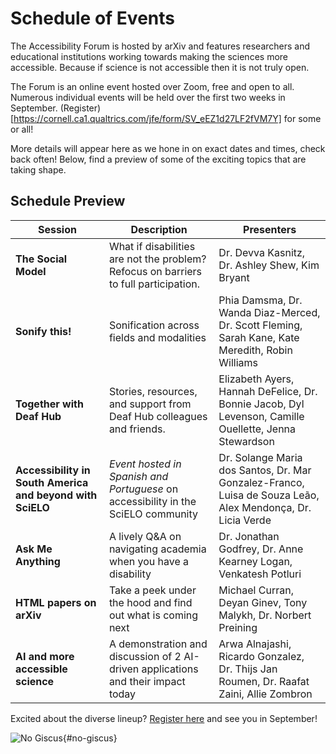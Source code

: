 # Schedule of Events

The Accessibility Forum is hosted by arXiv and features researchers and educational institutions working towards making the sciences more accessible. Because if science is not accessible then it is not truly open.

The Forum is an online event hosted over Zoom, free and open to all. Numerous individual events will be held over the first two weeks in September. (Register)[https://cornell.ca1.qualtrics.com/jfe/form/SV_eEZ1d27LF2fVM7Y] for some or all!

More details will appear here as we hone in on exact dates and times, check back often! Below, find a preview of some of the exciting topics that are taking shape.


## Schedule Preview
<!-- | Date | Time (EDT) | Session | Description | Presenters | Introductory Video | -->
| Session | Description | Presenters |
| --- | --- | --- |
| **The Social Model** | What if disabilities are not the problem? Refocus on barriers to full participation. | Dr. Devva Kasnitz, Dr. Ashley Shew, Kim Bryant |
| **Sonify this!** | Sonification across fields and modalities | Phia Damsma, Dr. Wanda Diaz-Merced, Dr. Scott Fleming, Sarah Kane, Kate Meredith, Robin Williams |
| **Together with Deaf Hub** | Stories, resources, and support from Deaf Hub colleagues and friends. | Elizabeth Ayers, Hannah DeFelice, Dr. Bonnie Jacob, Dyl Levenson, Camille Ouellette, Jenna Stewardson |
| **Accessibility in South America and beyond with SciELO** | *Event hosted in Spanish and Portuguese* on accessibility in the SciELO community |  Dr. Solange Maria dos Santos, Dr. Mar Gonzalez-Franco, Luisa de Souza Leão, Alex Mendonça, Dr. Licia Verde |
| **Ask Me Anything** | A lively Q&A on navigating academia when you have a disability | Dr. Jonathan Godfrey, Dr. Anne Kearney Logan, Venkatesh Potluri |
| **HTML papers on arXiv** | Take a peek under the hood and find out what is coming next | Michael Curran, Deyan Ginev, Tony Malykh, Dr. Norbert Preining |
| **AI and more accessible science** |  A demonstration and discussion of 2 AI-driven applications and their impact today | Arwa Alnajashi, Ricardo Gonzalez, Dr. Thijs Jan Roumen, Dr. Raafat Zaini, Allie Zombron |

<div style="clear:both;"></div>
<div class="button-reg">
  Excited about the diverse lineup? <a href="https://cornell.ca1.qualtrics.com/jfe/form/SV_eEZ1d27LF2fVM7Y" target="_blank">Register here</a> and see you in September!
  <div style="clear:both;"></div>
</div>

![No Giscus](){#no-giscus}
